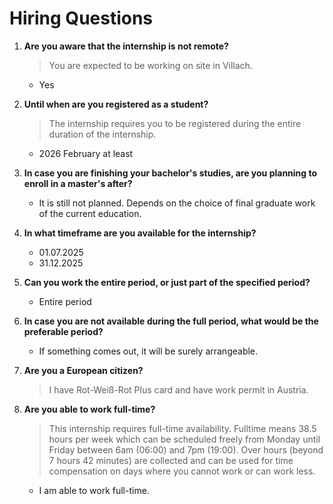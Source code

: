 # Hiring Questions

1. **Are you aware that the internship is not remote?**  
   > You are expected to be working on site in Villach.  
   - Yes

2. **Until when are you registered as a student?**  
   > The internship requires you to be registered during the entire duration of the internship.  
   - 2026 February at least 

3. **In case you are finishing your bachelor's studies, are you planning to enroll in a master's after?**   
   - It is still not planned. Depends on the choice of final graduate work of the current education. 

4. **In what timeframe are you available for the internship?**  
   - 01.07.2025  
   - 31.12.2025

5. **Can you work the entire period, or just part of the specified period?**  
   - Entire period

6. **In case you are not available during the full period, what would be the preferable period?**   
   - If something comes out, it will be surely arrangeable.

7. **Are you a European citizen?**  
   > I have Rot-Weiß-Rot Plus card and have work permit in Austria. 

8. **Are you able to work full-time?**  
   > This internship requires full-time availability. Fulltime means 38.5 hours per week which can be scheduled freely from Monday until Friday between 6am (06:00) and 7pm (19:00). Over hours (beyond 7 hours 42 minutes) are collected and can be used for time compensation on days where you cannot work or can work less.
   - I am able to work full-time.
